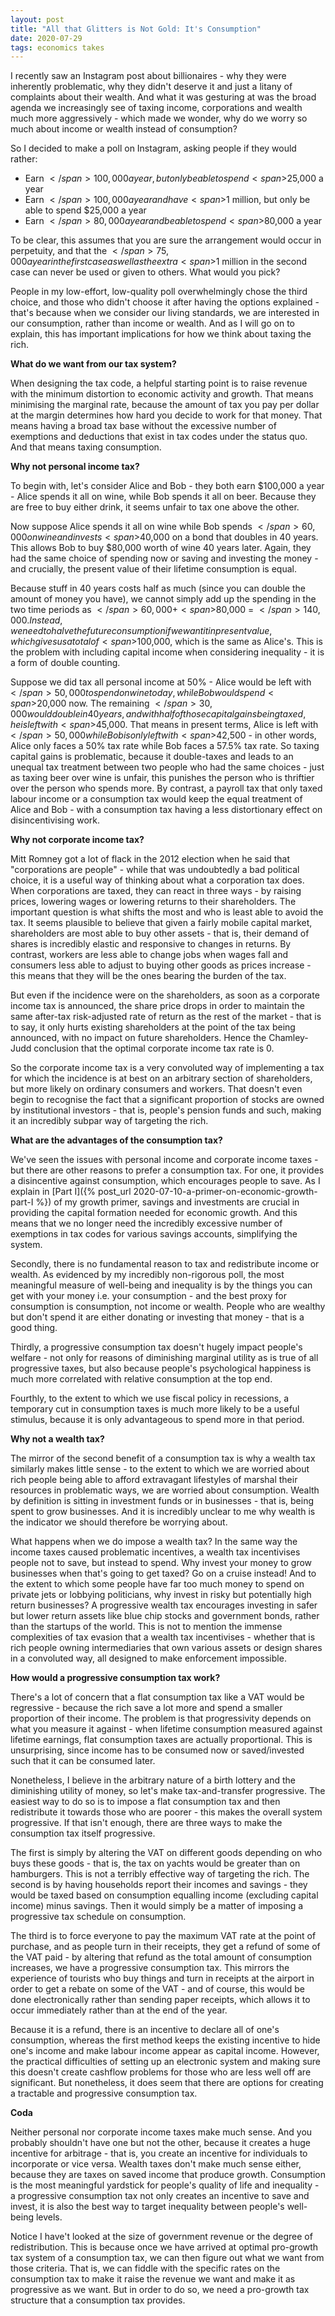 ```yaml
---
layout: post
title: "All that Glitters is Not Gold: It's Consumption"
date: 2020-07-29
tags: economics takes
---
```


I recently saw an Instagram post about billionaires - why they were inherently problematic, why they didn't deserve it and just a litany of complaints about their wealth. And what it was gesturing at was the broad agenda we increasingly see of taxing income, corporations and wealth much more aggressively - which made we wonder, why do we worry so much about income or wealth instead of consumption?

So I decided to make a poll on Instagram, asking people if they would rather:
- Earn <span>$</span>100,000 a year, but only be able to spend <span>$</span>25,000 a year
- Earn <span>$</span>100,000 a year and have <span>$</span>1 million, but only be able to spend <span>$</span>25,000 a year
- Earn <span>$</span>80,000 a year and be able to spend <span>$</span>80,000 a year

To be clear, this assumes that you are sure the arrangement would occur in perpetuity, and that the <span>$</span>75,000 a year in the first case as well as the extra <span>$</span>1 million in the second case can never be used or given to others. What would you pick?

People in my low-effort, low-quality poll overwhelmingly chose the third choice, and those who didn't choose it after having the options explained - that's because when we consider our living standards, we are interested in our consumption, rather than income or wealth. And as I will go on to explain, this has important implications for how we think about taxing the rich.

**What do we want from our tax system?**

When designing the tax code, a helpful starting point is to raise revenue with the minimum distortion to economic activity and growth. That means minimising the marginal rate, because the amount of tax you pay per dollar at the margin determines how hard you decide to work for that money. That means having a broad tax base without the excessive number of exemptions and deductions that exist in tax codes under the status quo. And that means taxing consumption. 

**Why not personal income tax?**

To begin with, let's consider Alice and Bob - they both earn <span>$</span>100,000 a year - Alice spends it all on wine, while Bob spends it all on beer. Because they are free to buy either drink, it seems unfair to tax one above the other.

Now suppose Alice spends it all on wine while Bob spends <span>$</span>60,000 on wine and invests <span>$</span>40,000 on a bond that doubles in 40 years. This allows Bob to buy <span>$</span>80,000 worth of wine 40 years later. Again, they had the same choice of spending now or saving and investing the money - and crucially, the present value of their lifetime consumption is equal. 

Because stuff in 40 years costs half as much (since you can double the amount of money you have), we cannot simply add up the spending in the two time periods as <span>$</span>60,000 + <span>$</span>80,000 = <span>$</span>140,000. Instead, we need to halve the future consumption if we want it in present value, which gives us a total of <span>$</span>100,000, which is the same as Alice's. This is the problem with including capital income when considering inequality - it is a form of double counting.

Suppose we did tax all personal income at 50% - Alice would be left with <span>$</span>50,000 to spend on wine today, while Bob would spend <span>$</span>20,000 now. The remaining <span>$</span>30,000 would double in 40 years, and with half of those capital gains being taxed, he is left with <span>$</span>45,000. That means in present terms, Alice is left with <span>$</span>50,000 while Bob is only left with <span>$</span>42,500 - in other words, Alice only faces a 50% tax rate while Bob faces a 57.5% tax rate. So taxing capital gains is problematic, because it double-taxes and leads to an unequal tax treatment between two people who had the same choices - just as taxing beer over wine is unfair, this punishes the person who is thriftier over the person who spends more. By contrast, a payroll tax that only taxed labour income or a consumption tax would keep the equal treatment of Alice and Bob - with a consumption tax having a less distortionary effect on disincentivising work.

**Why not corporate income tax?**

Mitt Romney got a lot of flack in the 2012 election when he said that "corporations are people" - while that was undoubtedly a bad political choice, it is a useful way of thinking about what a corporation tax does. When corporations are taxed, they can react in three ways - by raising prices, lowering wages or lowering returns to their shareholders. The important question is what shifts the most and who is least able to avoid the tax. It seems plausible to believe that given a fairly mobile capital market, shareholders are most able to buy other assets - that is, their demand of shares is incredibly elastic and responsive to changes in returns. By contrast, workers are less able to change jobs when wages fall and consumers less able to adjust to buying other goods as prices increase - this means that they will be the ones bearing the burden of the tax.

But even if the incidence were on the shareholders, as soon as a corporate income tax is announced, the share price drops in order to maintain the same after-tax risk-adjusted rate of return as the rest of the market - that is to say, it only hurts existing shareholders at the point of the tax being announced, with no impact on future shareholders. Hence the Chamley-Judd conclusion that the optimal corporate income tax rate is 0.

So the corporate income tax is a very convoluted way of implementing a tax for which the incidence is at best on an arbitrary section of shareholders, but more likely on ordinary consumers and workers. That doesn't even begin to recognise the fact that a significant proportion of stocks are owned by institutional investors - that is, people's pension funds and such, making it an incredibly subpar way of targeting the rich.

**What are the advantages of the consumption tax?**

We've seen the issues with personal income and corporate income taxes - but there are other reasons to prefer a consumption tax. For one, it provides a disincentive against consumption, which encourages people to save. As I explain in [Part I]({% post_url 2020-07-10-a-primer-on-economic-growth-part-I %}) of my growth primer, savings and investments are crucial in providing the capital formation needed for economic growth. And this means that we no longer need the incredibly excessive number of exemptions in tax codes for various savings accounts, simplifying the system.

Secondly, there is no fundamental reason to tax and redistribute income or wealth. As evidenced by my incredibly non-rigorous poll, the most meaningful measure of well-being and inequality is by the things you can get with your money i.e. your consumption - and the best proxy for consumption is consumption, not income or wealth. People who are wealthy but don't spend it are either donating or investing that money - that is a good thing.

Thirdly, a progressive consumption tax doesn't hugely impact people's welfare - not only for reasons of diminishing marginal utility as is true of all progressive taxes, but also because people's psychological happiness is much more correlated with relative consumption at the top end.

Fourthly, to the extent to which we use fiscal policy in recessions, a temporary cut in consumption taxes is much more likely to be a useful stimulus, because it is only advantageous to spend more in that period.

**Why not a wealth tax?**

The mirror of the second benefit of a consumption tax is why a wealth tax similarly makes little sense - to the extent to which we are worried about rich people being able to afford extravagant lifestyles of marshal their resources in problematic ways, we are worried about consumption. Wealth by definition is sitting in investment funds or in businesses - that is, being spent to grow businesses. And it is incredibly unclear to me why wealth is the indicator we should therefore be worrying about.

What happens when we do impose a wealth tax? In the same way the income taxes caused problematic incentives, a wealth tax incentivises people not to save, but instead to spend. Why invest your money to grow businesses when that's going to get taxed? Go on a cruise instead! And to the extent to which some people have far too much money to spend on private jets or lobbying politicians, why invest in risky but potentially high return businesses? A progressive wealth tax encourages investing in safer but lower return assets like blue chip stocks and government bonds, rather than the startups of the world. This is not to mention the immense complexities of tax evasion that a wealth tax incentivises - whether that is rich people owning intermediaries that own various assets or design shares in a convoluted way, all designed to make enforcement impossible.

**How would a progressive consumption tax work?**

There's a lot of concern that a flat consumption tax like a VAT would be regressive - because the rich save a lot more and spend a smaller proportion of their income. The problem is that progressivity depends on what you measure it against - when lifetime consumption measured against lifetime earnings, flat consumption taxes are actually proportional. This is unsurprising, since income has to be consumed now or saved/invested such that it can be consumed later.

Nonetheless, I believe in the arbitrary nature of a birth lottery and the diminishing utility of money, so let's make tax-and-transfer progressive. The easiest way to do so is to impose a flat consumption tax and then redistribute it towards those who are poorer - this makes the overall system progressive. If that isn't enough, there are three ways to make the consumption tax itself progressive.

The first is simply by altering the VAT on different goods depending on who buys these goods - that is, the tax on yachts would be greater than on hamburgers. This is not a terribly effective way of targeting the rich. The second is by having households report their incomes and savings - they would be taxed based on consumption equalling income (excluding capital income) minus savings. Then it would simply be a matter of imposing a progressive tax schedule on consumption. 

The third is to force everyone to pay the maximum VAT rate at the point of purchase, and as people turn in their receipts, they get a refund of some of the VAT paid - by altering that refund as the total amount of consumption increases, we have a progressive consumption tax. This mirrors the experience of tourists who buy things and turn in receipts at the airport in order to get a rebate on some of the VAT - and of course, this would be done electronically rather than sending paper receipts, which allows it to occur immediately rather than at the end of the year. 

Because it is a refund, there is an incentive to declare all of one's consumption, whereas the first method keeps the existing incentive to hide one's income and make labour income appear as capital income. However, the practical difficulties of setting up an electronic system and making sure this doesn't create cashflow problems for those who are less well off are significant. But nonetheless, it does seem that there are options for creating a tractable and progressive consumption tax.

**Coda**

Neither personal nor corporate income taxes make much sense. And you probably shouldn't have one but not the other, because it creates a huge incentive for arbitrage - that is, you create an incentive for individuals to incorporate or vice versa. Wealth taxes don't make much sense either, because they are taxes on saved income that produce growth. Consumption is the most meaningful yardstick for people's quality of life and inequality - a progressive consumption tax not only creates an incentive to save and invest, it is also the best way to target inequality between people's well-being levels.

Notice I have't looked at the size of government revenue or the degree of redistribution. This is because once we have arrived at optimal pro-growth tax system of a consumption tax, we can then figure out what we want from those criteria. That is, we can fiddle with the specific rates on the consumption tax to make it raise the revenue we want and make it as progressive as we want. But in order to do so, we need a pro-growth tax structure that a consumption tax provides.









